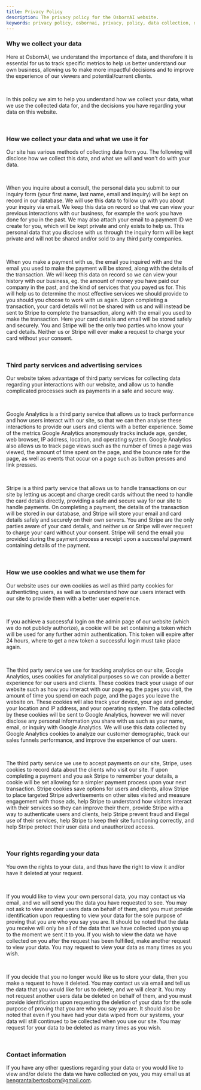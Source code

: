 ```yaml
---
title: Privacy Policy
description: The privacy policy for the OsbornAI website.
keywords: privacy policy, osbornai, privacy, policy, data collection, data privacy
---
```


### Why we collect your data
Here at OsbornAI, we understand the importance of data, and therefore it is essential for us to track specific metrics to help us better understand our own business, allowing us to make more impactful decisions and to improve the experience of our viewers and potential/current clients.

<br />

In this policy we aim to help you understand how we collect your data, what we use the collected data for, and the decisions you have regarding your data on this website.

<br />

### How we collect your data and what we use it for
Our site has various methods of collecting data from you. The following will disclose how we collect this data, and what we will and won't do with your data.

<br />

When you inquire about a consult, the personal data you submit to our inquiry form (your first name, last name, email and inquiry) will be kept on record in our database. We will use this data to follow up with you about your inquiry via email. We keep this data on record so that we can view your previous interactions with our business, for example the work you have done for you in the past. We may also attach your email to a payment ID we create for you, which will be kept private and only exists to help us. This personal data that you disclose with us through the inquiry form will be kept private and will not be shared and/or sold to any third party companies.

<br />

When you make a payment with us, the email you inquired with and the email you used to make the payment will be stored, along with the details of the transaction. We will keep this data on record so we can view your history with our business, eg. the amount of money you have paid our company in the past, and the kind of services that you payed us for. This will help us to determine the most effective services we should provide to you should you choose to work with us again. Upon completing a transaction, your card details will not be shared with us and will instead be sent to Stripe to complete the transaction, along with the email you used to make the transaction. Here your card details and email will be stored safely and securely. You and Stripe will be the only two parties who know your card details. Neither us or Stripe will ever make a request to charge your card without your consent.

<br />

### Third party services and advertising services
Our website takes advantage of third party services for collecting data regarding your interactions with our website, and allow us to handle complicated processes such as payments in a safe and secure way.

<br />

Google Analytics is a third party service that allows us to track performance and how users interact with our site, so that we can then analyse these interactions to provide our users and clients with a better experience. Some of the metrics Google Analytics anonymously tracks include age, gender, web browser, IP address, location, and operating system. Google Analytics also allows us to track page views such as the number of times a page was viewed, the amount of time spent on the page, and the bounce rate for the page, as well as events that occur on a page such as button presses and link presses.

<br />

Stripe is a third party service that allows us to handle transactions on our site by letting us accept and charge credit cards without the need to handle the card details directly, providing a safe and secure way for our site to handle payments. On completing a payment, the details of the transaction will be stored in our database, and Stripe will store your email and card details safely and securely on their own servers. You and Stripe are the only parties aware of your card details, and neither us or Stripe will ever request to charge your card without your consent. Stripe will send the email you provided during the payment process a receipt upon a successful payment containing details of the payment.

<br />

### How we use cookies and what we use them for
Our website uses our own cookies as well as third party cookies for authenticting users, as well as to understand how our users interact with our site to provide them with a better user experience.

<br />

If you achieve a successful login on the admin page of our website (which we do not publicly authorize), a cookie will be set containing a token which will be used for any further admin authentication. This token will expire after 24 hours, where to get a new token a successful login must take place again.

<br />

The third party service we use for tracking analytics on our site, Google Analytics, uses cookies for analytical purposes so we can provide a better experience for our users and clients. These cookies track your usage of our website such as how you interact with our page eg. the pages you visit, the amount of time you spend on each page, and the pages you leave the website on. These cookies will also track your device, your age and gender, your location and IP address, and your operating system. The data collected by these cookies will be sent to Google Analytics, however we will never disclose any personal information you share with us such as your name, email, or inquiry with Google Analytics. We will use this data collected by Google Analytics cookies to analyze our customer demographic, track our sales funnels performance, and improve the experience of our users.

<br />

The third party service we use to accept payments on our site, Stripe, uses cookies to record data about the clients who visit our site. If upon completing a payment and you ask Stripe to remember your details, a cookie will be set allowing for a simpler payment process upon your next transaction. Stripe cookies save options for users and clients, allow Stripe to place targeted Stripe advertisements on other sites visited and measure engagement with those ads, help Stripe to understand how visitors interact with their services so they can improve their them, provide Stripe with a way to authenticate users and clients, help Stripe prevent fraud and illegal use of their services, help Stripe to keep their site functioning correctly, and help Stripe protect their user data and unauthorized access.

<br />

### Your rights regarding your data
You own the rights to your data, and thus have the right to view it and/or have it deleted at your request. 

<br />

If you would like to view your own personal data, you may contact us via email, and we will send you the data you have requested to see. You may not ask to view another users data on behalf of them, and you must provide identification upon requesting to view your data for the sole purpose of proving that you are who you say you are. It should be noted that the data you receive will only be all of the data that we have collected upon you up to the moment we sent it to you. If you wish to view the data we have collected on you after the request has been fulfilled, make another request to view your data. You may request to view your data as many times as you wish.

<br />

If you decide that you no longer would like us to store your data, then you make a request to have it deleted. You may contact us via email and tell us the data that you would like for us to delete, and we will clear it. You may not request another users data be deleted on behalf of them, and you must provide identification upon requesting the deletion of your data for the sole purpose of proving that you are who you say you are. It should also be noted that even if you have had your data wiped from our systems, your data will still continued to be collected when you use our site. You may request for your data to be deleted as many times as you wish.

<br />

### Contact information
If you have any other questions regarding your data or you would like to view and/or delete the data we have collected on you, you may email us at bengrantalbertosborn@gmail.com.